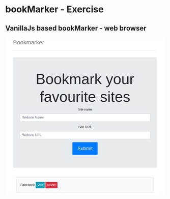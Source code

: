 # bookMarker - Exercise
VanillaJs based bookMarker - web browser
---

![BookMarker](https://github.com/r4nd3l/bookMarker/blob/master/img/bookmarker.png)
